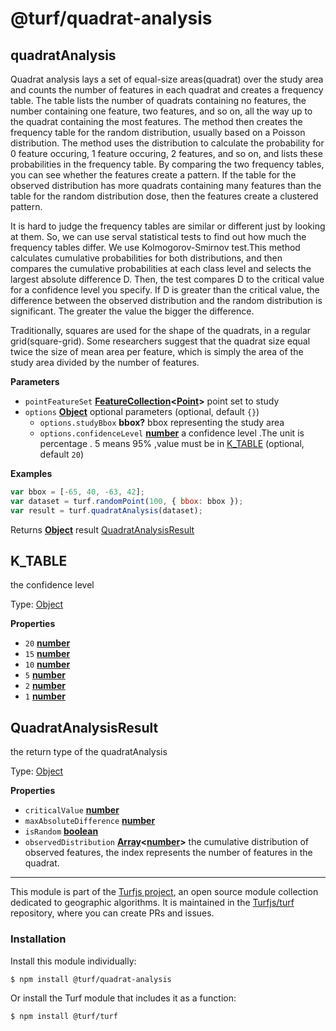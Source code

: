 # @turf/quadrat-analysis

<!-- Generated by documentation.js. Update this documentation by updating the source code. -->

## quadratAnalysis

Quadrat analysis lays a set of equal-size areas(quadrat) over the study area and counts 
the number of features in each quadrat and creates a frequency table.
The table lists the number of quadrats containing no features, the number containing one feature, two features, and so on,
all the way up to the quadrat containing the most features.
The method then creates the frequency table for the random distribution, usually based on a Poisson distribution.
The method uses the distribution to calculate the probability for 0 feature occuring, 1 feature occuring, 2 features, and so on,
and lists these probabilities in the frequency table.
By comparing the two frequency tables, you can see whether the features create a pattern.
If the table for the observed distribution has more quadrats containing many features than the table for the random distribution dose,
then the features create a clustered pattern.

It is hard to judge the frequency tables are similar or different just by looking at them.
So, we can use serval statistical tests to find out how much the frequency tables differ.
We use Kolmogorov-Smirnov test.This method calculates cumulative probabilities for both distributions, 
and then compares the cumulative probabilities at each class level and selects the largest absolute difference D.
Then, the test compares D to the critical value for a confidence level you specify.
If D is greater than the critical value, the difference between  the observed distribution and the random distribution is significant.
The greater the value the bigger the difference.

Traditionally, squares are used for the shape of the quadrats, in a regular grid(square-grid).
Some researchers suggest that the quadrat size equal twice the size of mean area per feature, 
which is simply the area of the study area divided by the number of features.

**Parameters**

-   `pointFeatureSet` **[FeatureCollection][1]&lt;[Point][2]>** point set to study
-   `options` **[Object][3]** optional parameters (optional, default `{}`)
    -   `options.studyBbox` **bbox?** bbox representing the study area
    -   `options.confidenceLevel` **[number][4]** a confidence level .The unit is percentage . 5 means 95% ,value must be in [K_TABLE][5] (optional, default `20`)

**Examples**

```javascript
var bbox = [-65, 40, -63, 42];
var dataset = turf.randomPoint(100, { bbox: bbox });
var result = turf.quadratAnalysis(dataset);
```

Returns **[Object][3]** result [QuadratAnalysisResult][6]

## K_TABLE

the confidence level

Type: [Object][3]

**Properties**

-   `20` **[number][4]** 
-   `15` **[number][4]** 
-   `10` **[number][4]** 
-   `5` **[number][4]** 
-   `2` **[number][4]** 
-   `1` **[number][4]** 

## QuadratAnalysisResult

the return type of the quadratAnalysis

Type: [Object][3]

**Properties**

-   `criticalValue` **[number][4]** 
-   `maxAbsoluteDifference` **[number][4]** 
-   `isRandom` **[boolean][7]** 
-   `observedDistribution` **[Array][8]&lt;[number][4]>** the cumulative distribution of observed features, the index represents the number of features in the quadrat.

[1]: https://tools.ietf.org/html/rfc7946#section-3.3

[2]: https://tools.ietf.org/html/rfc7946#section-3.1.2

[3]: https://developer.mozilla.org/docs/Web/JavaScript/Reference/Global_Objects/Object

[4]: https://developer.mozilla.org/docs/Web/JavaScript/Reference/Global_Objects/Number

[5]: #k_table

[6]: #quadratanalysisresult

[7]: https://developer.mozilla.org/docs/Web/JavaScript/Reference/Global_Objects/Boolean

[8]: https://developer.mozilla.org/docs/Web/JavaScript/Reference/Global_Objects/Array

<!-- This file is automatically generated. Please don't edit it directly:
if you find an error, edit the source file (likely index.js), and re-run
./scripts/generate-readmes in the turf project. -->

---

This module is part of the [Turfjs project](http://turfjs.org/), an open source
module collection dedicated to geographic algorithms. It is maintained in the
[Turfjs/turf](https://github.com/Turfjs/turf) repository, where you can create
PRs and issues.

### Installation

Install this module individually:

```sh
$ npm install @turf/quadrat-analysis
```

Or install the Turf module that includes it as a function:

```sh
$ npm install @turf/turf
```
